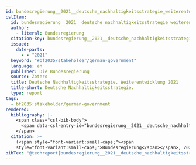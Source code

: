 ```yaml
---
id: bundesregierung__2021__deutsche_nachhaltigkeitsstrategie_weiterentwicklung
cslItem:
  id: bundesregierung__2021__deutsche_nachhaltigkeitsstrategie_weiterentwicklung
  author:
    - literal: Bundesregierung
  citation-key: bundesregierung__2021__deutsche_nachhaltigkeitsstrategie_weiterentwicklung
  issued:
    date-parts:
      - - "2021"
  keyword: "#bf2035/stakeholder/german-government"
  language: en
  publisher: Die Bundesregierung
  source: Zotero
  title: Deutsche Nachhaltigkeitsstrategie. Weiterentwicklung 2021
  title-short: Deutsche Nachhaltigkeitsstrategie.
  type: report
tags:
  - bf2035:stakeholder/german-government
rendered:
  bibliography: |-
    <span class="csl-bib-body">
      <span data-csl-entry-id="bundesregierung__2021__deutsche_nachhaltigkeitsstrategie_weiterentwicklung" class="csl-entry"><span class='author-bib'>Bundesregierung</span>. <span class='date-bib'>(2021)</span>. <span class='title'><i><b><span style="font-style:normal;">Deutsche Nachhaltigkeitsstrategie. Weiterentwicklung 2021</span></b></i></span>. Die Bundesregierung.</span>
    </span>
  citation: >-
    (<span style="font-variant:small-caps;"><span
    style="font-variant:small-caps;">Bundesregierung</span></span>, 2021)
bibTex: "@techreport{bundesregierung__2021__deutsche_nachhaltigkeitsstrategie_weiterentwicklung,\n\tauthor = {{Bundesregierung}},\n\tyear = {2021},\n\tinstitution = {Die Bundesregierung},\n\ttitle = {Deutsche {Nachhaltigkeitsstrategie}. {Weiterentwicklung} 2021},\n}\n\n"
---
```

